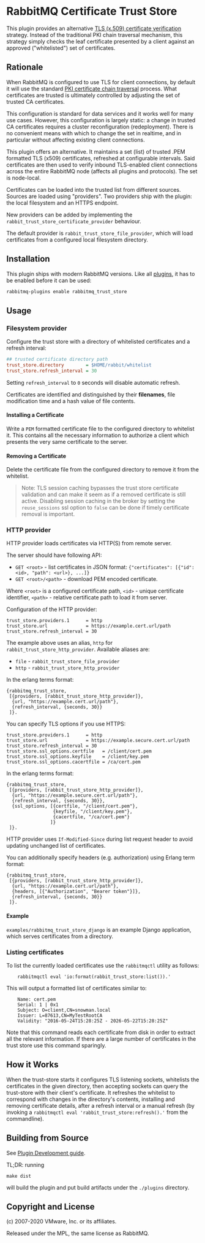 # RabbitMQ Certificate Trust Store

This plugin provides an alternative [TLS (x.509) certificate verification](https://www.rabbitmq.com/ssl.html#peer-verification)
strategy. Instead of the traditional PKI chain traversal mechanism,
this strategy simply checks the leaf certificate presented by a client
against an approved ("whitelisted") set of certificates.


## Rationale

When RabbitMQ is configured to use TLS for client connections, by default it will
use the standard [PKI certificate chain traversal](https://www.rabbitmq.com/ssl.html#peer-verification) process.
What certificates are trusted is ultimately controlled by adjusting the set of trusted CA certificates.

This configuration is standard for data services and it works well for many use cases. However,
this configuration is largely static: a change in trusted CA certificates requires a cluster
reconfiguration (redeployment).
There is no convenient means with which to change the set in realtime, and in particular
without affecting existing client connections.

This plugin offers an alternative. It maintains a set (list) of trusted .PEM formatted TLS (x509) certificates,
refreshed at configurable intervals. Said certificates are then used
to verify inbound TLS-enabled client connections across the entire RabbitMQ node (affects all plugins and protocols).
The set is node-local.

Certificates can be loaded into the trusted list from different sources. Sources are loaded using "providers".
Two providers ship with the plugin: the local filesystem and an HTTPS endpoint.

New providers can be added by implementing the `rabbit_trust_store_certificate_provider` behaviour.

The default provider is `rabbit_trust_store_file_provider`, which will load certificates
from a configured local filesystem directory.


## Installation

This plugin ships with modern RabbitMQ versions. Like all [plugins](https://www.rabbitmq.com/plugins.html),
it has to be enabled before it can be used:

``` sh
rabbitmq-plugins enable rabbitmq_trust_store
```

## Usage

### Filesystem provider

Configure the trust store with a directory of whitelisted certificates
and a refresh interval:

``` ini
## trusted certificate directory path
trust_store.directory        = $HOME/rabbit/whitelist
trust_store.refresh_interval = 30
```

Setting `refresh_interval` to `0` seconds will disable automatic refresh.

Certificates are identified and distinguished by their **filenames**, file modification time and
a hash value of file contents.

#### Installing a Certificate

Write a `PEM` formatted certificate file to the configured directory
to whitelist it. This contains all the necessary information to
authorize a client which presents the very same certificate to the
server.

#### Removing a Certificate

Delete the certificate file from the configured directory to remove it
from the whitelist.

> Note: TLS session caching bypasses the trust store certificate validation and can
make it seem as if a removed certificate is still active. Disabling session caching
in the broker by setting the `reuse_sessions` ssl option to `false` can be done if
timely certificate removal is important.

### HTTP provider

HTTP provider loads certificates via HTTP(S) from remote server.

The server should have following API:

- `GET <root>` - list certificates in JSON format: `{"certificates": [{"id": <id>, "path": <url>}, ...]}`
- `GET <root>/<path>` - download PEM encoded certificate.

Where `<root>` is a configured certificate path, `<id>` - unique certificate identifier,
`<path>` - relative certificate path to load it from server.

Configuration of the HTTP provider:


```
trust_store.providers.1      = http
trust_store.url              = https://example.cert.url/path
trust_store.refresh_interval = 30
```

The example above uses an alias, `http` for `rabbit_trust_store_http_provider`.
Available aliases are:

- `file` - `rabbit_trust_store_file_provider`
- `http` - `rabbit_trust_store_http_provider`

In the erlang terms format:

```
{rabbitmq_trust_store,
 [{providers, [rabbit_trust_store_http_provider]},
  {url, "https://example.cert.url/path"},
  {refresh_interval, {seconds, 30}}
 ]}.
```

You can specify TLS options if you use HTTPS:

```
trust_store.providers.1      = http
trust_store.url              = https://example.secure.cert.url/path
trust_store.refresh_interval = 30
trust_store.ssl_options.certfile   = /client/cert.pem
trust_store.ssl_options.keyfile    = /client/key.pem
trust_store.ssl_options.cacertfile = /ca/cert.pem
```

In the erlang terms format:

```
{rabbitmq_trust_store,
 [{providers, [rabbit_trust_store_http_provider]},
  {url, "https://example.secure.cert.url/path"},
  {refresh_interval, {seconds, 30}},
  {ssl_options, [{certfile, "/client/cert.pem"},
                 {keyfile, "/client/key.pem"},
                 {cacertfile, "/ca/cert.pem"}
                ]}
 ]}.
```

HTTP provider uses `If-Modified-Since` during list request header to avoid updating
unchanged list of certificates.

You can additionally specify headers (e.g. authorization) using Erlang term format:

```
{rabbitmq_trust_store,
 [{providers, [rabbit_trust_store_http_provider]},
  {url, "https://example.cert.url/path"},
  {headers, [{"Authorization", "Bearer token"}]},
  {refresh_interval, {seconds, 30}}
 ]}.
```

#### Example

`examples/rabbitmq_trust_store_django` is an example Django application, which serves
certificates from a directory.


### Listing certificates

To list the currently loaded certificates use the `rabbitmqctl` utility as follows:

```
    rabbitmqctl eval 'io:format(rabbit_trust_store:list()).'
```

This will output a formatted list of certificates similar to:

```
    Name: cert.pem
    Serial: 1 | 0x1
    Subject: O=client,CN=snowman.local
    Issuer: L=87613,CN=MyTestRootCA
    Validity: "2016-05-24T15:28:25Z - 2026-05-22T15:28:25Z"
```

Note that this command reads each certificate from disk in order to extract
all the relevant information. If there are a large number of certificates in the
trust store use this command sparingly.


## How it Works

When the trust-store starts it configures TLS listening sockets,
whitelists the certificates in the given directory, then accepting
sockets can query the trust-store with their client's certificate. It
refreshes the whitelist to correspond with changes in the directory's
contents, installing and removing certificate details, after a refresh
interval or a manual refresh (by invoking a `rabbitmqctl eval
'rabbit_trust_store:refresh().'` from the commandline).


## Building from Source

See [Plugin Development guide](https://www.rabbitmq.com/plugin-development.html).

TL;DR: running

    make dist

will build the plugin and put build artifacts under the `./plugins` directory.


## Copyright and License

(c) 2007-2020 VMware, Inc. or its affiliates.

Released under the MPL, the same license as RabbitMQ.
